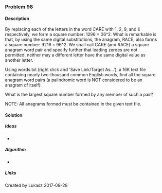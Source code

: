 ### Problem 98

#### Description
By replacing each of the letters in the word CARE with 1, 2, 9, and 6 respectively, we form a square number: 1296 = 36^2. What is remarkable is that, by using the same digital substitutions, the anagram, RACE, also forms a square number: 9216 = 96^2. We shall call CARE (and RACE) a square anagram word pair and specify further that leading zeroes are not permitted, neither may a different letter have the same digital value as another letter.

Using words.txt (right click and 'Save Link/Target As...'), a 16K text file containing nearly two-thousand common English words, find all the square anagram word pairs (a palindromic word is NOT considered to be an anagram of itself).

What is the largest square number formed by any member of such a pair?

NOTE: All anagrams formed must be contained in the given text file.

#### Solution

##### Ideas
* 

##### Algorithm
*

##### Links


Created by Lukasz 2017-08-28